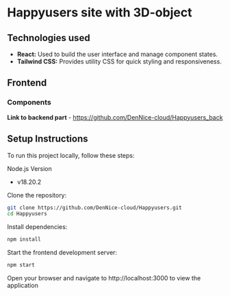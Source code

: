 # Happyusers site with 3D-object

## Technologies used
- **React:** Used to build the user interface and manage component states.
- **Tailwind CSS:** Provides utility CSS for quick styling and responsiveness.

## Frontend
### Components


**Link to backend part** - https://github.com/DenNice-cloud/Happyusers_back

## Setup Instructions
To run this project locally, follow these steps:

Node.js Version
- v18.20.2

Clone the repository:
```sh
git clone https://github.com/DenNice-cloud/Happyusers.git
cd Happyusers
```

Install dependencies:
```sh
npm install
```

Start the frontend development server:
```sh
npm start
```

Open your browser and navigate to http://localhost:3000 to view the application
